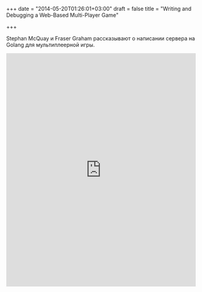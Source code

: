 +++
date = "2014-05-20T01:26:01+03:00"
draft = false
title = "Writing and Debugging a Web-Based Multi-Player Game"

+++

<p>Stephan McQuay и Fraser Graham рассказывают о написании сервера на Golang для мультиплеерной игры.</p>
 <iframe width="100%" height="620" src="https://www.youtube.com/embed/PJlp1YacstQ" frameborder="0" allowfullscreen></iframe>